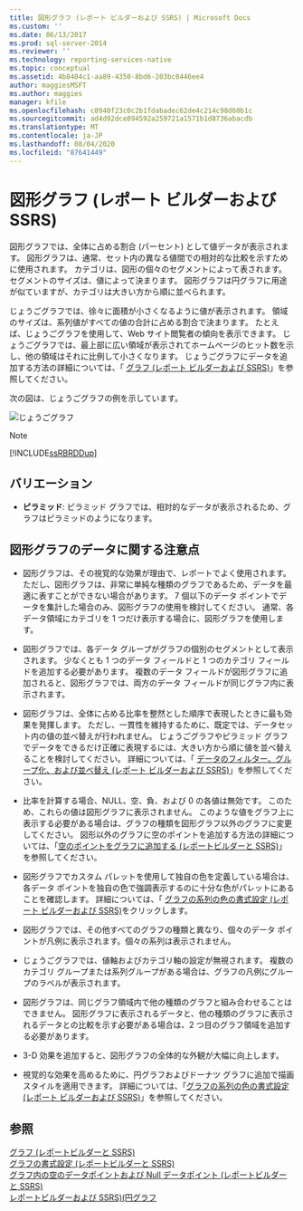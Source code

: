 ```yaml
---
title: 図形グラフ (レポート ビルダーおよび SSRS) | Microsoft Docs
ms.custom: ''
ms.date: 06/13/2017
ms.prod: sql-server-2014
ms.reviewer: ''
ms.technology: reporting-services-native
ms.topic: conceptual
ms.assetid: 4b8404c1-aa89-4350-8bd6-203bc0446ee4
author: maggiesMSFT
ms.author: maggies
manager: kfile
ms.openlocfilehash: c8940f23c0c2b1fdabadec62de4c214c98d60b1c
ms.sourcegitcommit: ad4d92dce894592a259721a1571b1d8736abacdb
ms.translationtype: MT
ms.contentlocale: ja-JP
ms.lasthandoff: 08/04/2020
ms.locfileid: "87641449"
---
```

# <a name="shape-charts-report-builder-and-ssrs"></a>図形グラフ (レポート ビルダーおよび SSRS)
  図形グラフでは、全体に占める割合 (パーセント) として値データが表示されます。 図形グラフは、通常、セット内の異なる値間での相対的な比較を示すために使用されます。 カテゴリは、図形の個々のセグメントによって表されます。 セグメントのサイズは、値によって決まります。 図形グラフは円グラフに用途が似ていますが、カテゴリは大きい方から順に並べられます。  
  
 じょうごグラフでは、徐々に面積が小さくなるように値が表示されます。 領域のサイズは、系列値がすべての値の合計に占める割合で決まります。 たとえば、じょうごグラフを使用して、Web サイト閲覧者の傾向を表示できます。 じょうごグラフでは、最上部に広い領域が表示されてホームページのヒット数を示し、他の領域はそれに比例して小さくなります。 じょうごグラフにデータを追加する方法の詳細については、「 [グラフ (レポート ビルダーおよび SSRS)](charts-report-builder-and-ssrs.md)」を参照してください。  
  
 次の図は、じょうごグラフの例を示しています。  
  
 ![じょうごグラフ](../media/rs-funnelchart.gif "じょうごグラフ")  
  
> [!NOTE]  
>  [!INCLUDE[ssRBRDDup](../../includes/ssrbrddup-md.md)]  
  
## <a name="variations"></a>バリエーション  
  
-   **ピラミッド**: ピラミッド グラフでは、相対的なデータが表示されるため、グラフはピラミッドのようになります。  
  
## <a name="data-considerations-for-shape-charts"></a>図形グラフのデータに関する注意点  
  
-   図形グラフは、その視覚的な効果が理由で、レポートでよく使用されます。 ただし、図形グラフは、非常に単純な種類のグラフであるため、データを最適に表すことができない場合があります。 7 個以下のデータ ポイントでデータを集計した場合のみ、図形グラフの使用を検討してください。 通常、各データ領域にカテゴリを 1 つだけ表示する場合に、図形グラフを使用します。  
  
-   図形グラフでは、各データ グループがグラフの個別のセグメントとして表示されます。 少なくとも 1 つのデータ フィールドと 1 つのカテゴリ フィールドを追加する必要があります。 複数のデータ フィールドが図形グラフに追加されると、図形グラフでは、両方のデータ フィールドが同じグラフ内に表示されます。  
  
-   図形グラフは、全体に占める比率を整然とした順序で表現したときに最も効果を発揮します。 ただし、一貫性を維持するために、既定では、データセット内の値の並べ替えが行われません。 じょうごグラフやピラミッド グラフでデータをできるだけ正確に表現するには、大きい方から順に値を並べ替えることを検討してください。 詳細については、「 [データのフィルター、グループ化、および並べ替え (レポート ビルダーおよび SSRS)](filter-group-and-sort-data-report-builder-and-ssrs.md)」を参照してください。  
  
-   比率を計算する場合、NULL、空、負、および 0 の各値は無効です。 このため、これらの値は図形グラフに表示されません。 このような値をグラフ上に表示する必要がある場合は、グラフの種類を図形グラフ以外のグラフに変更してください。 図形以外のグラフに空のポイントを追加する方法の詳細については、「[空のポイントをグラフに追加する &#40;レポートビルダーと SSRS&#41;](add-empty-points-to-a-chart-report-builder-and-ssrs.md)」を参照してください。  
  
-   図形グラフでカスタム パレットを使用して独自の色を定義している場合は、各データ ポイントを独自の色で強調表示するのに十分な色がパレットにあることを確認します。 詳細については、「 [グラフの系列の色の書式設定 &#40;レポート ビルダーおよび SSRS&#41;](formatting-series-colors-on-a-chart-report-builder-and-ssrs.md)をクリックします。  
  
-   図形グラフでは、その他すべてのグラフの種類と異なり、個々のデータ ポイントが凡例に表示されます。個々の系列は表示されません。  
  
-   じょうごグラフでは、値軸およびカテゴリ軸の設定が無視されます。 複数のカテゴリ グループまたは系列グループがある場合は、グラフの凡例にグループのラベルが表示されます。  
  
-   図形グラフは、同じグラフ領域内で他の種類のグラフと組み合わせることはできません。 図形グラフに表示されるデータと、他の種類のグラフに表示されるデータとの比較を示す必要がある場合は、2 つ目のグラフ領域を追加する必要があります。  
  
-   3-D 効果を追加すると、図形グラフの全体的な外観が大幅に向上します。  
  
-   視覚的な効果を高めるために、円グラフおよびドーナツ グラフに追加で描画スタイルを適用できます。 詳細については、「[グラフの系列の色の書式設定 &#40;レポート ビルダーおよび SSRS&#41;](formatting-series-colors-on-a-chart-report-builder-and-ssrs.md)」を参照してください。  
  
## <a name="see-also"></a>参照  
 [グラフ &#40;レポートビルダーと SSRS&#41;](charts-report-builder-and-ssrs.md)   
 [グラフの書式設定 &#40;レポートビルダーと SSRS&#41;](formatting-a-chart-report-builder-and-ssrs.md)   
 [グラフ内の空のデータポイントおよび Null データポイント &#40;レポートビルダーと SSRS&#41;](empty-and-null-data-points-in-charts-report-builder-and-ssrs.md)   
 [レポートビルダーおよび SSRS&#41;&#40;円グラフ](pie-charts-report-builder-and-ssrs.md)  
  
  
